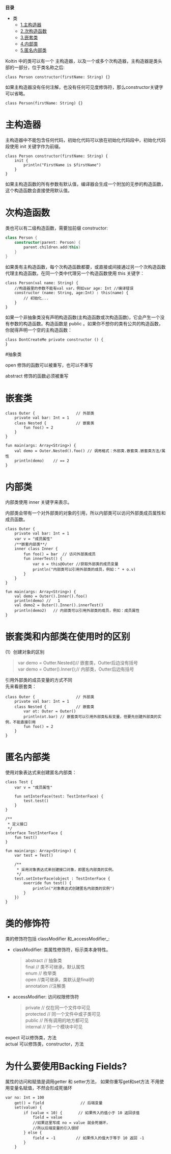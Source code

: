 
**目录**

<!--- TOC -->

* 类
    * [1.主构造器](#主构造器)
    * [2.次构造函数](#次构造函数)
    * [3.嵌套类](#嵌套类)
    * [4.内部类](#内部类)
    * [5.匿名内部类](#匿名内部类)


Koltin 中的类可以有一个 主构造器，以及一个或多个次构造器，主构造器是类头部的一部分，位于类名称之后:

```
class Person constructor(firstName: String) {}
```
如果主构造器没有任何注解，也没有任何可见度修饰符，那么constructor关键字可以省略。
```
class Person(firstName: String) {}
```


# 主构造器

主构造器中不能包含任何代码，初始化代码可以放在初始化代码段中，初始化代码段使用 init
关键字作为前缀。
``` 
class Person constructor(firstName: String) {
    init {
        println("FirstName is $firstName")
    }
}
```
如果主构造函数的所有参数有默认值，编译器会生成一个附加的无参的构造函数，这个构造函数会直接使用默认值。
# 次构造函数
类也可以有二级构造函数，需要加前缀 constructor: 
```kotlin
class Person { 
    constructor(parent: Person) {
        parent.children.add(this) 
    }
}
```
如果类有主构造函数，每个次构造函数都要，或直接或间接通过另一个次构造函数代理主构造函数。在同一个类中代理另一个构造函数使用
this 关键字： 
```
class Person(val name: String) {
    //构造器里的参数不能有val var，例如var age: Int //编译错误
    constructor (name: String, age:Int) : this(name) {
        // 初始化...
    }
}
```
如果一个非抽象类没有声明构造函数(主构造函数或次构造函数)，它会产生一个没有参数的构造函数。构造函数是
public 。如果你不想你的类有公共的构造函数，你就得声明一个空的主构造函数： 
```
class DontCreateMe private constructor () {
}
```

#抽象类

open 修饰的函数可以被重写，也可以不重写 

abstract 修饰的函数必须被重写

# 嵌套类
```
class Outer {                  // 外部类
    private val bar: Int = 1
    class Nested {             // 嵌套类
        fun foo() = 2
    }
}

fun main(args: Array<String>) {
    val demo = Outer.Nested().foo() // 调用格式：外部类.嵌套类.嵌套类方法/属性
    println(demo)    // == 2
}
```

# 内部类
内部类使用 inner 关键字来表示。

内部类会带有一个对外部类的对象的引用，所以内部类可以访问外部类成员属性和成员函数。
```
class Outer {
    private val bar: Int = 1
    var v = "成员属性"
    /**嵌套内部类**/
    inner class Inner {
        fun foo() = bar  // 访问外部类成员
        fun innerTest() {
            var o = this@Outer //获取外部类的成员变量
            println("内部类可以引用外部类的成员，例如：" + o.v)
        }
    }
}

fun main(args: Array<String>) {
    val demo = Outer().Inner().foo()
    println(demo) //   1
    val demo2 = Outer().Inner().innerTest()   
    println(demo2)   // 内部类可以引用外部类的成员，例如：成员属性
}
```

# 嵌套类和内部类在使用时的区别

(1）创建对象的区别     

>var demo = Outter.Nested()// 嵌套类，Outter后边没有括号    
>var demo = Outter().Inner();// 内部类，Outter后边有括号

引用外部类的成员变量的方式不同   
先来看嵌套类： 
```
class Outer {                  // 外部类
    private val bar: Int = 1
    class Nested {             // 嵌套类
        var ot: Outer = Outer()
        println(ot.bar) // 嵌套类可以引用外部类私有变量，但要先创建外部类的实例，不能直接引用
        fun foo() = 2
    }
}
```


# 匿名内部类
使用对象表达式来创建匿名内部类：
```
class Test {
    var v = "成员属性"

    fun setInterFace(test: TestInterFace) {
        test.test()
    }
}

/**
 * 定义接口
 */
interface TestInterFace {
    fun test()
}

fun main(args: Array<String>) {
    var test = Test()

    /**
     * 采用对象表达式来创建接口对象，即匿名内部类的实例。
     */
    test.setInterFace(object : TestInterFace {
        override fun test() {
            println("对象表达式创建匿名内部类的实例")
        }
    })
}
```

# 类的修饰符

类的修饰符包括 classModifier 和_accessModifier_:
* classModifier: 类属性修饰符，标示类本身特性。 
          
  > abstract // 抽象类  
  > final // 类不可继承，默认属性  
  > enum // 枚举类   
  > open //类可继承，类默认是final的  
  > annotation //注解类

* accessModifier: 访问权限修饰符
    
  > private // 仅在同一个文件中可见  
  > protected // 同一个文件中或子类可见  
  > public // 所有调用的地方都可见  
  > internal // 同一个模块中可见
   
expect 可以修饰类，方法  
actual 可以修饰类，constructor，方法

# 为什么要使用Backing Fields?
属性的访问和赋值是调用getter 和 setter方法， 如果你重写get和set方法
不用使用变量名赋值，不然会形成死循环 
```
var no: Int = 100
    get() = field                // 后端变量
    set(value) {
        if (value < 10) {       // 如果传入的值小于 10 返回该值
            field = value
            //如果这里写成 no = value 就会死循环，
            //所以后端变量的引入很好
        } else {
            field = -1         // 如果传入的值大于等于 10 返回 -1
        }
    }
```

